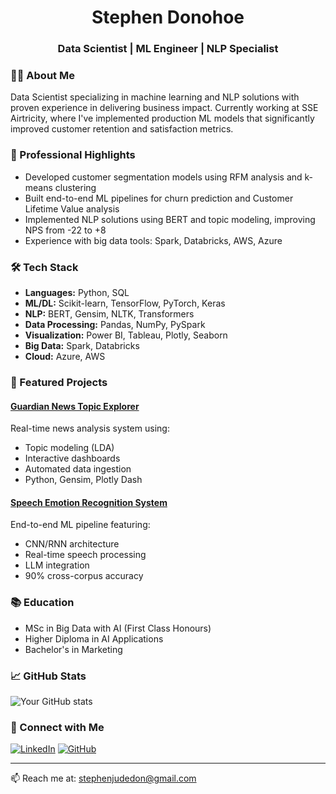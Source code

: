 <h1 align="center">Stephen Donohoe</h1>
<h3 align="center">Data Scientist | ML Engineer | NLP Specialist</h3>

### 👨‍💻 About Me
Data Scientist specializing in machine learning and NLP solutions with proven experience in delivering business impact. Currently working at SSE Airtricity, where I've implemented production ML models that significantly improved customer retention and satisfaction metrics.

### 🔭 Professional Highlights
- Developed customer segmentation models using RFM analysis and k-means clustering
- Built end-to-end ML pipelines for churn prediction and Customer Lifetime Value analysis
- Implemented NLP solutions using BERT and topic modeling, improving NPS from -22 to +8
- Experience with big data tools: Spark, Databricks, AWS, Azure

### 🛠️ Tech Stack
- **Languages:** Python, SQL
- **ML/DL:** Scikit-learn, TensorFlow, PyTorch, Keras
- **NLP:** BERT, Gensim, NLTK, Transformers
- **Data Processing:** Pandas, NumPy, PySpark
- **Visualization:** Power BI, Tableau, Plotly, Seaborn
- **Big Data:** Spark, Databricks
- **Cloud:** Azure, AWS

### 🌟 Featured Projects

#### [Guardian News Topic Explorer](https://guardian-rss-feed-dashabord-c60783c00d21.herokuapp.com/)
Real-time news analysis system using:
- Topic modeling (LDA)
- Interactive dashboards
- Automated data ingestion
- Python, Gensim, Plotly Dash

#### [Speech Emotion Recognition System](link-to-repo)
End-to-end ML pipeline featuring:
- CNN/RNN architecture
- Real-time speech processing
- LLM integration
- 90% cross-corpus accuracy

### 📚 Education
- MSc in Big Data with AI (First Class Honours)
- Higher Diploma in AI Applications
- Bachelor's in Marketing

### 📈 GitHub Stats
![Your GitHub stats](https://github-readme-stats.vercel.app/api?username=StephenJudeD&show_icons=true&theme=dark)

### 🤝 Connect with Me
[![LinkedIn](https://img.shields.io/badge/LinkedIn-0077B5?style=for-the-badge&logo=linkedin&logoColor=white)](https://www.linkedin.com/in/stephen-donohoe-a0a02a192/)
[![GitHub](https://img.shields.io/badge/GitHub-100000?style=for-the-badge&logo=github&logoColor=white)](https://github.com/StephenJudeD)

---
📫 Reach me at: stephenjudedon@gmail.com
